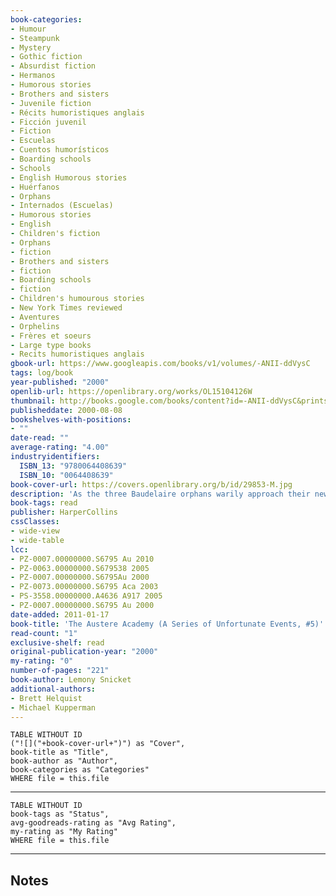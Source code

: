 ```yaml
---
book-categories:
- Humour
- Steampunk
- Mystery
- Gothic fiction
- Absurdist fiction
- Hermanos
- Humorous stories
- Brothers and sisters
- Juvenile fiction
- Récits humoristiques anglais
- Ficción juvenil
- Fiction
- Escuelas
- Cuentos humorísticos
- Boarding schools
- Schools
- English Humorous stories
- Huérfanos
- Orphans
- Internados (Escuelas)
- Humorous stories
- English
- Children's fiction
- Orphans
- fiction
- Brothers and sisters
- fiction
- Boarding schools
- fiction
- Children's humourous stories
- New York Times reviewed
- Aventures
- Orphelins
- Frères et soeurs
- Large type books
- Recits humoristiques anglais
gbook-url: https://www.googleapis.com/books/v1/volumes/-ANII-ddVysC
tags: log/book
year-published: "2000"
openlib-url: https://openlibrary.org/works/OL15104126W
thumbnail: http://books.google.com/books/content?id=-ANII-ddVysC&printsec=frontcover&img=1&zoom=1&source=gbs_api
publisheddate: 2000-08-08
bookshelves-with-positions:
- ""
date-read: ""
average-rating: "4.00"
industryidentifiers:
  ISBN_13: "9780064408639"
  ISBN_10: "0064408639"
book-cover-url: https://covers.openlibrary.org/b/id/29853-M.jpg
description: 'As the three Baudelaire orphans warily approach their new home Prufrock Preparatory School : they can???t help but notice the enormous stone arch bearing the school???s motto Memento Mori or "Remember you will die." This is not a cheerful greeting and certainly marks an inauspicious beginning to a very bleak story just as we have come to expect from Lemony Snickett???s Series of Unfortunate Events, the deliciously morbid set of books that began with The Bad Beginning and only got worse. Ages 10+'
book-tags: read
publisher: HarperCollins
cssClasses:
- wide-view
- wide-table
lcc:
- PZ-0007.00000000.S6795 Au 2010
- PZ-0063.00000000.S679538 2005
- PZ-0007.00000000.S6795Au 2000
- PZ-0073.00000000.S6795 Aca 2003
- PS-3558.00000000.A4636 A917 2005
- PZ-0007.00000000.S6795 Au 2000
date-added: 2011-01-17
book-title: 'The Austere Academy (A Series of Unfortunate Events, #5)'
read-count: "1"
exclusive-shelf: read
original-publication-year: "2000"
my-rating: "0"
number-of-pages: "221"
book-author: Lemony Snicket
additional-authors:
- Brett Helquist
- Michael Kupperman
---
```


```dataview
TABLE WITHOUT ID
("![]("+book-cover-url+")") as "Cover",
book-title as "Title",
book-author as "Author",
book-categories as "Categories"
WHERE file = this.file
```
---
```dataview
TABLE WITHOUT ID
book-tags as "Status",
avg-goodreads-rating as "Avg Rating",
my-rating as "My Rating"
WHERE file = this.file
```
---
## Notes


